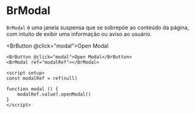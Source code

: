 <script setup>
import { ref } from 'vue'
import BrModal from '../../src/components/modal/BrModal.vue'
import BrButton from '../../src/components/button/BrButton.vue'

const modalRef = ref(null)

function modal () {
	modalRef.value?.openModal()
}
</script>

# BrModal <Badge type="warning" text="alpha" />

`BrModal` é uma janela suspensa que se sobrepõe ao conteúdo da página, com intuito de exibir uma informação ou aviso ao usuário.

<BrButton @click="modal">Open Modal</BrButton>
<BrModal ref="modalRef"></BrModal>

```vue
<BrButton @click="modal">Open Modal</BrButton>
<BrModal ref="modalRef"></BrModal>

<script setup>
const modalRef = ref(null)

function modal () {
	modalRef.value?.openModal()
}
</script>
```
<style lang="scss">
@import '../../src/styles/index.scss'
</style>